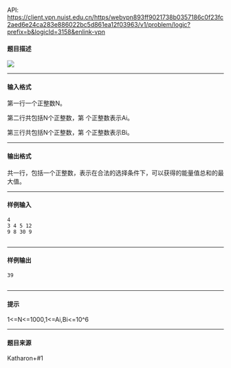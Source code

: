 API: https://client.vpn.nuist.edu.cn/https/webvpn893ff9021738b0357186c0f23fc2aed6e24ca283e886022bc5d861ea12f03963/v1/problem/logic?prefix=b&logicId=3158&enlink-vpn

#### 题目描述

![](../file/3158_0.jpg)

---

#### 输入格式

第一行一个正整数N。

第二行共包括N个正整数，第  个正整数表示Ai。

第三行共包括N个正整数，第  个正整数表示Bi。

---

#### 输出格式

共一行，包括一个正整数，表示在合法的选择条件下，可以获得的能量值总和的最大值。

---

#### 样例输入
```
4
3 4 5 12
9 8 30 9


```

---

#### 样例输出
```
39


```

---

#### 提示

  
1<=N<=1000,1<=Ai,Bi<=10^6  

---

#### 题目来源

Katharon+#1